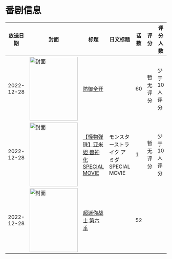 # 番剧信息

|放送日期|封面|标题|日文标题|话数|评分|评分人数|
|---|---|---|---|---|---|---|
|2022-12-28|<img src="//lain.bgm.tv/pic/cover/c/39/64/383490_XoQrk.jpg" alt="封面" style="width:150px;height:200px;object-fit:cover;">|[防御全开](https://bangumi.tv/subject/383490)||60|暂无评分|少于10人评分|
|2022-12-28|<img src="//lain.bgm.tv/pic/cover/c/6a/95/413379_ehs9f.jpg" alt="封面" style="width:150px;height:200px;object-fit:cover;">|[【怪物弹珠】亚米妲 兽神化 SPECIAL MOVIE](https://bangumi.tv/subject/413379)|モンスターストライク アミダ SPECIAL MOVIE|1|暂无评分|少于10人评分|
|2022-12-28|<img src="//lain.bgm.tv/pic/cover/c/f7/0e/478646_7178F.jpg" alt="封面" style="width:150px;height:200px;object-fit:cover;">|[超迷你战士 第六季](https://bangumi.tv/subject/478646)||52|||
